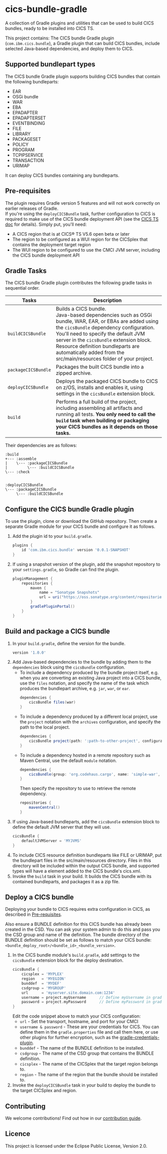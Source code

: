 # cics-bundle-gradle

A collection of Gradle plugins and utilities that can be used to build CICS bundles, ready to be installed into CICS TS.

This project contains:
  The CICS bundle Gradle plugin (`com.ibm.cics.bundle`), a Gradle plugin that can build CICS bundles, include selected Java-based dependencies, and deploy them to CICS.

## Supported bundlepart types
The CICS bundle Gradle plugin supports building CICS bundles that contain the following bundleparts:
  * EAR
  * OSGi bundle
  * WAR
  * EBA
  * EPADAPTER
  * EPADAPTERSET
  * EVENTBINDING
  * FILE
  * LIBRARY
  * PACKAGESET
  * POLICY
  * PROGRAM
  * TCPIPSERVICE
  * TRANSACTION
  * URIMAP  

It can deploy CICS bundles containing any bundleparts.

## Pre-requisites
 The plugin requires Gradle version 5 features and will not work correctly on earlier releases of Gradle.  
 If you're using the `deployCICSBundle` task, further configuration to CICS is required to make use of the CICS bundle deployment API (see the [CICS TS doc](https://www.ibm.com/support/knowledgecenter/en/SSGMCP_5.6.0/configuring/cmci/config-bundle-api.html) for details). Simply put, you'll need:  
 * A CICS region that is at CICS® TS V5.6 open beta or later
 * The region to be configured as a WUI region for the CICSplex that contains the deployment target region
 * The WUI region to be configured to use the CMCI JVM server, including the CICS bundle deployment API

## Gradle Tasks
 The CICS bundle Gradle plugin contributes the following gradle tasks in sequential order.

Tasks | Description
--|--
`buildCICSBundle`| Builds a CICS bundle.<br/>Java-based dependencies such as OSGi bundle, WAR, EAR, or EBAs are added using the `cicsBundle` dependency configuration. You'll need to specify the default JVM server in the `cicsBundle` extension block.<br/>Resource definition bundleparts are automatically added from the src/main/resources folder of your project.
`packageCICSBundle`| Packages the built CICS bundle into a zipped archive.
`deployCICSBundle`| Deploys the packaged CICS bundle to CICS on z/OS, installs and enables it, using settings in the `cicsBundle` extension block.
`build` | Performs a full build of the project, including assembling all artifacts and running all tests. **You only need to call the `build` task when building or packaging your CICS bundles as it depends on those tasks.**

Their dependencies are as follows:
```
:build
+--- :assemble
|    \--- :packageCICSBundle
|         \--- :buildCICSBundle
\--- :check


:deployCICSBundle
\--- :packageCICSBundle
     \--- :buildCICSBundle
```

## Configure the CICS bundle Gradle plugin
To use the plugin, clone or download the GitHub repository. Then create a separate Gradle module for your CICS bundle and configure it as follows.

1. Add the plugin id to your `build.gradle`.
    ```gradle
    plugins {
        id 'com.ibm.cics.bundle' version '0.0.1-SNAPSHOT'
    }
    ```
1. If using a snapshot version of the plugin, add the snapshot repository to your `settings.gradle`, so Gradle can find the plugin.
    ```gradle
    pluginManagement {
        repositories {
            maven {
                name = "Sonatype Snapshots"
                url = uri("https://oss.sonatype.org/content/repositories/snapshots")
            }
            gradlePluginPortal()
        }
    }
    ```

## Build and package a CICS bundle
1. In your `build.gradle`, define the version for the bundle.
    ```gradle
    version '1.0.0'
    ```
1. Add Java-based dependencies to the bundle by adding them to the `dependencies` block using the `cicsBundle` configuration.
    * To include a dependency produced by the bundle project itself, e.g. when you are converting an existing Java project into a CICS bundle, use the `files` notation, and specify the name of the task which produces the bundlepart archive, e.g. `jar`, `war`, or `ear`.
        ```gradle
        dependencies {
            cicsBundle files(war)
        }
        ```
    * To include a dependency produced by a different local project, use the `project` notation with the `archives` configuration, and specify the path to the local project.
        ```gradle
        dependencies {
            cicsBundle project(path: ':path-to-other-project', configuration: 'archives')
        }
        ```
    * To include a dependency hosted in a remote repository such as Maven Central, use the default `module` notation.
        ```gradle
        dependencies {
            cicsBundle(group: 'org.codehaus.cargo', name: 'simple-war', version: '1.7.7', ext: 'war')
        }
        ```
        Then specify the repository to use to retrieve the remote dependency.
        ```gradle
        repositories {
            mavenCentral()
        }
        ```
1. If using Java-based bundleparts, add the `cicsBundle` extension block to define the default JVM server that they will use.
    ```gradle
    cicsBundle {
        defaultJVMServer = 'MYJVMS'
    }
    ```
1. To include CICS resource definition bundleparts like FILE or URIMAP, put the bundlepart files in the src/main/resources directory. Files in this directory will be included within the output CICS bundle, and supported types will have a <define> element added to the CICS bundle's cics.xml.
1. Invoke the `build` task in your build. It builds the CICS bundle with its contained bundleparts, and packages it as a zip file.

## Deploy a CICS bundle
Deploying your bundle to CICS requires extra configuration in CICS, as described in [Pre-requisites](https://github.com/IBM/cics-bundle-gradle#pre-requisites).

Also ensure a BUNDLE definition for this CICS bundle has already been created in the CSD. You can ask your system admin to do this and pass you the CSD group and name of the definition. The bundle directory of the BUNDLE definition should be set as follows to match your CICS bundle:`<bundle_deploy_root>/<bundle_id>_<bundle_version>`.

1. In the CICS bundle module's `build.gradle`, add settings to the `cicsBundle` extension block for the deploy destination.
    ```gradle
    cicsBundle {
        cicsplex = 'MYPLEX'
        region   = 'MYEGION'
        bunddef  = 'MYDEF'
        csdgroup = 'MYGROUP'
        url      = 'myserver.site.domain.com:1234'
        username = project.myUsername      // Define myUsername in gradle.properties file
        password = project.myPassword      // Define myPassword in gradle.properties file
    }
    ```
    Edit the code snippet above to match your CICS configuration:
    * `url` - Set the transport, hostname, and port for your CMCI
    * `username & password` - These are your credentials for CICS. You can define them in the `gradle.properties` file and call them here, or use other plugins for further encryption, such as the [gradle-credentials-plugin](https://github.com/etiennestuder/gradle-credentials-plugin).
    * `bunddef` - The name of the BUNDLE definition to be installed.
    * `csdgroup` - The name of the CSD group that contains the BUNDLE definition.
    * `cicsplex` - The name of the CICSplex that the target region belongs to.
    * `region` - The name of the region that the bundle should be installed to.  
1. Invoke the `deployCICSBundle` task in your build to deploy the bundle to the target CICSplex and region.

## Contributing

We welcome contributions! Find out how in our [contribution guide](CONTRIBUTING.md).

## Licence

This project is licensed under the Eclipse Public License, Version 2.0.
